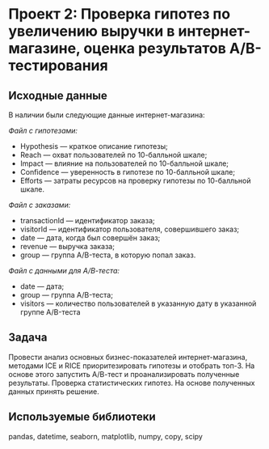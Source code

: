 # **Проект 2: Проверка гипотез по увеличению выручки в интернет-магазине, оценка результатов А/В-тестирования**

## **Исходные данные**

В наличии были следующие данные интернет-магазина:

*Файл с гипотезами:*

- Hypothesis — краткое описание гипотезы;
- Reach — охват пользователей по 10-балльной шкале;
- Impact — влияние на пользователей по 10-балльной шкале;
- Confidence — уверенность в гипотезе по 10-балльной шкале;
- Efforts — затраты ресурсов на проверку гипотезы по 10-балльной шкале. 

*Файл с заказами:*

- transactionId — идентификатор заказа;
- visitorId — идентификатор пользователя, совершившего заказ;
- date — дата, когда был совершён заказ;
- revenue — выручка заказа;
- group — группа A/B-теста, в которую попал заказ.

*Файл с данными для А/В-теста:*

- date — дата;
- group — группа A/B-теста;
- visitors — количество пользователей в указанную дату в указанной группе A/B-теста

## **Задача**

Провести анализ основных бизнес-показателей интернет-магазина, методами ICE и RICE приоритезировать гипотезы и отобрать топ-3. 
На основе этого запустить А/В-тест и проанализировать полученные результаты. Проверка статистических гипотез. На основе полученных данных принять решение.

## **Используемые библиотеки**

pandas, datetime, seaborn, matplotlib, numpy, copy, scipy
